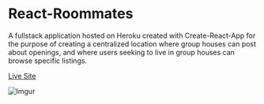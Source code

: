 # React-Roommates

A fullstack application hosted on Heroku created with Create-React-App for the purpose of creating a centralized location where group houses can post about openings, and where users seeking to live in group houses can browse specific listings.

[Live Site](https://roommates-fullstack.herokuapp.com/)

![Imgur](https://imgur.com/eJXhosK)
